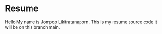 # Resume

Hello My name is Jompop Likitratanaporn. This is my resume source code it will be on this branch main.
